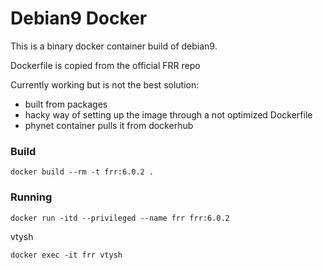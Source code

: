 # Debian9 Docker
This is a binary docker container build of debian9.

Dockerfile is copied from the official FRR repo 

Currently working but is not the best solution:

* built from packages
* hacky way of setting up the image through a not optimized Dockerfile
* phynet container pulls it from dockerhub

### Build
```
docker build --rm -t frr:6.0.2 .
```

### Running
```
docker run -itd --privileged --name frr frr:6.0.2
```

vtysh
```
docker exec -it frr vtysh
```
